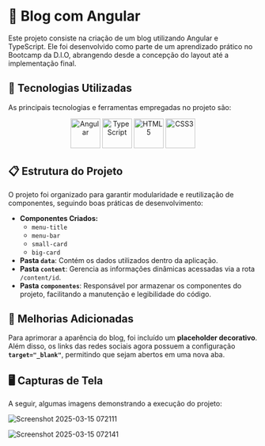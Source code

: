 # 📝 Blog com Angular
Este projeto consiste na criação de um blog utilizando Angular e TypeScript. Ele foi desenvolvido como parte de um aprendizado prático no Bootcamp da D.I.O, abrangendo desde a concepção do layout até a implementação final.

## 🚀 Tecnologias Utilizadas
As principais tecnologias e ferramentas empregadas no projeto são:

<p align="center">
  <img src="https://cdn.jsdelivr.net/gh/devicons/devicon/icons/angular/angular-original.svg" alt="Angular" width="60"/>  
  <img src="https://cdn.jsdelivr.net/gh/devicons/devicon/icons/typescript/typescript-original.svg" alt="TypeScript" width="60"/>  
  <img src="https://cdn.jsdelivr.net/gh/devicons/devicon/icons/html5/html5-original.svg" alt="HTML5" width="60"/>  
  <img src="https://cdn.jsdelivr.net/gh/devicons/devicon/icons/css3/css3-original.svg" alt="CSS3" width="60"/>  
</p>

## 📋 Estrutura do Projeto
O projeto foi organizado para garantir modularidade e reutilização de componentes, seguindo boas práticas de desenvolvimento:

- **Componentes Criados:**
  - `menu-title`
  - `menu-bar`
  - `small-card`
  - `big-card`
- **Pasta `data`**: Contém os dados utilizados dentro da aplicação.
- **Pasta `content`**: Gerencia as informações dinâmicas acessadas via a rota `/content/id`.
- **Pasta `componentes`**: Responsável por armazenar os componentes do projeto, facilitando a manutenção e legibilidade do código.

## 🎯 Melhorias Adicionadas
Para aprimorar a aparência do blog, foi incluído um **placeholder decorativo**. Além disso, os links das redes sociais agora possuem a configuração **`target="_blank"`**, permitindo que sejam abertos em uma nova aba.

## 🖥️ Capturas de Tela
A seguir, algumas imagens demonstrando a execução do projeto:

![Screenshot 2025-03-15 072111](https://github.com/user-attachments/assets/c14e2aa5-b520-4d25-9f05-e1758ce14715)

![Screenshot 2025-03-15 072141](https://github.com/user-attachments/assets/f798d2a1-bd9b-4f68-8387-484ab9fc7591)







